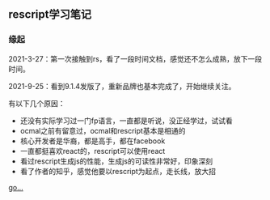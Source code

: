 ## rescript学习笔记

### 缘起

2021-3-27：第一次接触到rs，看了一段时间文档，感觉还不怎么成熟，放下一段时间。

2021-9-25：看到9.1.4发版了，重新品牌也基本完成了，开始继续关注。

有以下几个原因：

- 还没有实际学习过一门fp语言，一直都是听说，没正经学过，试试看
- ocmal之前有留意过，ocmal和rescript基本是相通的
- 核心开发者是华裔，都是高手，都在facebook
- 一直都挺喜欢react的，rescript可以使用react
- 看过rescript生成js的性能，生成js的可读性非常好，印象深刻
- 看了作者的知乎，感觉他要以rescript为起点，走长线，放大招

[go...](SUMMARY.md)

